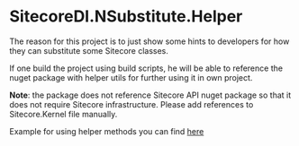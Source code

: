 # SitecoreDI.NSubstitute.Helper
The reason for this project is to just show some hints to developers for how they can substitute some Sitecore classes.

If one build the project using build scripts, he will be able to reference the nuget package with helper utils for further using it in own project.

**Note**: the package does not reference Sitecore API nuget package so that it does not require Sitecore infrastructure. Please add references to Sitecore.Kernel file manually.

Example for using helper methods you can find [here](https://github.com/smarchenko/SitecoreDI.NSubstitute.Helper/blob/master/code/Sitecore.NSubstitute.UnitTests/FakeUtilTester.cs)

